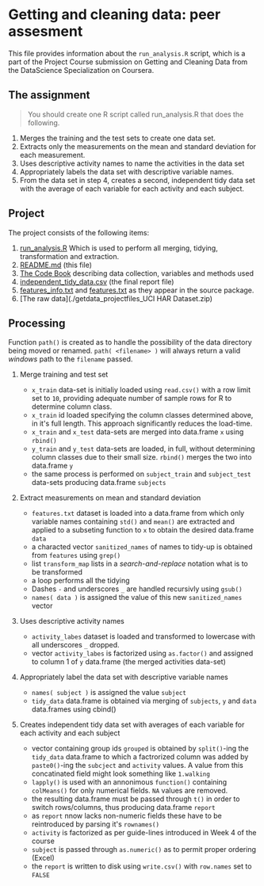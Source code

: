 # Getting and cleaning data: peer assesment

This file provides information about the `run_analysis.R` script, which is a part of the Project Course submission on Getting and Cleaning Data from the DataScience Specialization on Coursera.


## The assignment

>You should create one R script called run_analysis.R that does the following. 
  1.  Merges the training and the test sets to create one data set.
  2. Extracts only the measurements on the mean and standard deviation for each measurement. 
  3. Uses descriptive activity names to name the activities in the data set
  4. Appropriately labels the data set with descriptive variable names. 
  5. From the data set in step 4, creates a second, independent tidy data set with the average of each variable for each activity and each subject.



## Project

The project consists of the following items:

1. [run_analysis.R](./run_analysis.R) Which is used to perform all merging, tidying, transformation and extraction.
2. [README.md](./README.md) (this file)
3. [The Code Book](./CodeBook.md) describing data collection, variables and methods used
4. [independent_tidy_data.csv]( ./independent_tidy_data.csv ) (the final report file)
5. [features_info.txt](./features_info.txt) and [features.txt](./features_info.txt) as they appear in the source package.
6. [The raw data](./getdata_projectfiles_UCI HAR Dataset.zip)



## Processing

Function `path()` is created as to handle the possibility of the data directory being moved or renamed. `path( <filename> )` will always return a valid *windows* path to the `filename` passed.

1. Merge training and test set
   * `x_train` data-set is initialiy loaded using `read.csv()` with a row limit set to `10`, providing adequate number of sample rows for R to determine column class.
   * `x_train` id loaded specifying the column classes determined above, in it's full length. This approach significantly reduces the load-time.
   * `x_train` and `x_test` data-sets are merged into data.frame `x` using `rbind()`
   * `y_train` and `y_test` data-sets are loaded, in full, without determining column classes due to their small size. `rbind()` merges the two into data.frame `y`
   * the same process is performed on `subject_train` and `subject_test` data-sets producing data.frame `subjects`

2. Extract measurements on mean and standard deviation
   * `features.txt` dataset is loaded into a data.frame from which only variable names containing `std()` and `mean()` are extracted 
   and applied to a subseting function to `x` to obtain the desired data.frame `data`
   * a characted vector `sanitized_names` of names to tidy-up is obtained from `features` using `grep()`
   * list `transform_map` lists in a *search-and-replace* notation what is to be transformed
   * a loop performs all the tidying
   * Dashes `-` and underscores `_` are handled recursivly using `gsub()`
   * `names( data )` is assigned the value of this new `sanitized_names` vector

3. Uses descriptive activity names   
   * `activity_labes` dataset is loaded and transformed to lowercase with all underscores `_` dropped.
   * vector `activity_labes` is factorized using `as.factor()` and assigned to column 1 of `y` data.frame (the merged activities data-set)

4. Appropriately label the data set with descriptive variable names
   * `names( subject )` is assigned the value `subject`
   * `tidy_data` data.frame is obtained via merging of `subjects`, `y` and `data` data.frames using cbind()

5. Creates independent tidy data set with averages of each variable for each activity and each subject
   * vector containing group ids `grouped` is obtained by `split()`-ing the `tidy_data` data.frame to which a factrorized column was added by `paste0()`-ing the `subcject` and `activity` values.
   A value from this concatinated field might look something like `1.walking`
   * `lapply()` is used with an annonimous `function()` containing `colMeans()` for only numerical fields. `NA` values are removed.
   * the resulting data.frame must be passed through `t()` in order to switch rows/columns, thus producing data.frame `report`
   * as `report` nnow lacks non-numeric fields these have to be reintroduced by parsing it's `rownames()`
   * `activity` is factorized as per guide-lines introduced in Week 4 of the course
   * `subject` is passed through `as.numeric()` as to permit proper ordering (Excel)
   * the `report` is written to disk using `write.csv()` with `row.names` set to `FALSE`


